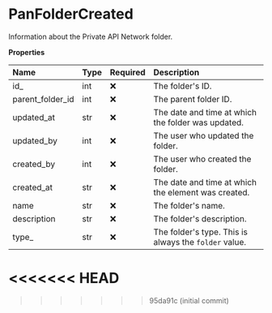 # PanFolderCreated

Information about the Private API Network folder.

**Properties**

| Name             | Type | Required | Description                                           |
| :--------------- | :--- | :------- | :---------------------------------------------------- |
| id\_             | int  | ❌       | The folder's ID.                                      |
| parent_folder_id | int  | ❌       | The parent folder ID.                                 |
| updated_at       | str  | ❌       | The date and time at which the folder was updated.    |
| updated_by       | int  | ❌       | The user who updated the folder.                      |
| created_by       | int  | ❌       | The user who created the folder.                      |
| created_at       | str  | ❌       | The date and time at which the element was created.   |
| name             | str  | ❌       | The folder's name.                                    |
| description      | str  | ❌       | The folder's description.                             |
| type\_           | str  | ❌       | The folder's type. This is always the `folder` value. |
<<<<<<< HEAD
=======

<!-- This file was generated by liblab | https://liblab.com/ -->
>>>>>>> 95da91c (initial commit)
